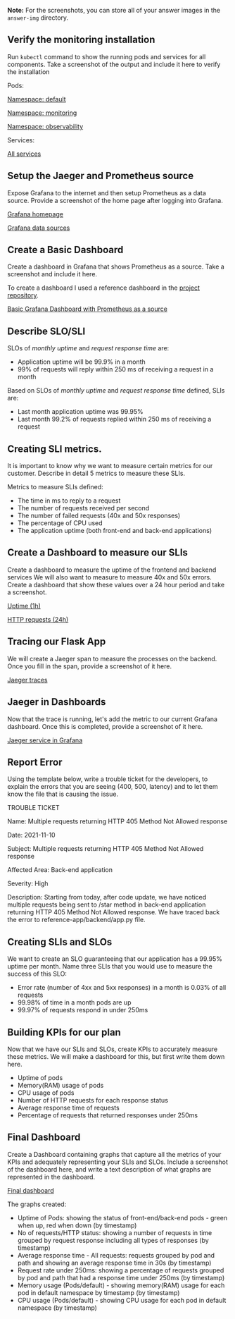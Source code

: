 **Note:** For the screenshots, you can store all of your answer images in the `answer-img` directory.

## Verify the monitoring installation

Run `kubectl` command to show the running pods and services for all components. Take a screenshot of the output and include it here to verify the installation

Pods: 

[Namespace: default](https://github.com/karolinasa/CNAND_nd064_C4_Observability_Starter_Files/tree/master/Project_Starter_Files-Building_a_Metrics_Dashboard/answer-img/pods-default.png) 

[Namespace: monitoring](https://github.com/karolinasa/CNAND_nd064_C4_Observability_Starter_Files/tree/master/Project_Starter_Files-Building_a_Metrics_Dashboard/answer-img/pods-monitoring.png) 

[Namespace: observability](https://github.com/karolinasa/CNAND_nd064_C4_Observability_Starter_Files/tree/master/Project_Starter_Files-Building_a_Metrics_Dashboard/answer-img/pods-observability.png)

Services: 

[All services](https://github.com/karolinasa/CNAND_nd064_C4_Observability_Starter_Files/tree/master/Project_Starter_Files-Building_a_Metrics_Dashboard/answer-img/services.png)

## Setup the Jaeger and Prometheus source
Expose Grafana to the internet and then setup Prometheus as a data source. Provide a screenshot of the home page after logging into Grafana.

[Grafana homepage](https://github.com/karolinasa/CNAND_nd064_C4_Observability_Starter_Files/tree/master/Project_Starter_Files-Building_a_Metrics_Dashboard/answer-img/grafana-homepage.png)

[Grafana data sources](https://github.com/karolinasa/CNAND_nd064_C4_Observability_Starter_Files/tree/master/Project_Starter_Files-Building_a_Metrics_Dashboard/answer-img/grafana-data-sources.png)

## Create a Basic Dashboard
Create a dashboard in Grafana that shows Prometheus as a source. Take a screenshot and include it here.

To create a dashboard I used a reference dashboard in the [project repository](https://github.com/karolinasa/CNAND_nd064_C4_Observability_Starter_Files/tree/master/Project_Starter_Files-Building_a_Metrics_Dashboard/reference-dashboards/kubernetes-cluster-monitoring-via-prometheus_rev3.json).

[Basic Grafana Dashboard with Prometheus as a source](https://github.com/karolinasa/CNAND_nd064_C4_Observability_Starter_Files/tree/master/Project_Starter_Files-Building_a_Metrics_Dashboard/answer-img/prometheus-datasource-reference-dashboard.png)

## Describe SLO/SLI
SLOs of *monthly uptime* and *request response time* are:
- Application uptime will be 99.9% in a month
- 99% of requests will reply within 250 ms of receiving a request in a month

Based on SLOs of *monthly uptime* and *request response time* defined, SLIs are:
- Last month application uptime was 99.95%
- Last month 99.2% of requests replied within 250 ms of receiving a request


## Creating SLI metrics.
It is important to know why we want to measure certain metrics for our customer. Describe in detail 5 metrics to measure these SLIs.

Metrics to measure SLIs defined:
- The time in ms to reply to a request
- The number of requests received per second
- The number of failed requests (40x and 50x responses)
- The percentage of CPU used
- The application uptime (both front-end and back-end applications)


## Create a Dashboard to measure our SLIs
Create a dashboard to measure the uptime of the frontend and backend services We will also want to measure to measure 40x and 50x errors. Create a dashboard that show these values over a 24 hour period and take a screenshot.

[Uptime (1h)](https://github.com/karolinasa/CNAND_nd064_C4_Observability_Starter_Files/tree/master/Project_Starter_Files-Building_a_Metrics_Dashboard/answer-img/uptime.png) 

[HTTP requests (24h)](https://github.com/karolinasa/CNAND_nd064_C4_Observability_Starter_Files/tree/master/Project_Starter_Files-Building_a_Metrics_Dashboard/answer-img/http-requests-by-status.png)

## Tracing our Flask App
We will create a Jaeger span to measure the processes on the backend. Once you fill in the span, provide a screenshot of it here.

[Jaeger traces](https://github.com/karolinasa/CNAND_nd064_C4_Observability_Starter_Files/tree/master/Project_Starter_Files-Building_a_Metrics_Dashboard/answer-img/jaeger-trace.png)

## Jaeger in Dashboards
Now that the trace is running, let's add the metric to our current Grafana dashboard. Once this is completed, provide a screenshot of it here.

[Jaeger service in Grafana](https://github.com/karolinasa/CNAND_nd064_C4_Observability_Starter_Files/tree/master/Project_Starter_Files-Building_a_Metrics_Dashboard/answer-img/jaeger-datasource-dashboard.png)

## Report Error
Using the template below, write a trouble ticket for the developers, to explain the errors that you are seeing (400, 500, latency) and to let them know the file that is causing the issue.

TROUBLE TICKET

Name: Multiple requests returning HTTP 405 Method Not Allowed response

Date: 2021-11-10

Subject: Multiple requests returning HTTP 405 Method Not Allowed response

Affected Area: Back-end application

Severity: High

Description: Starting from today, after code update, we have noticed multiple requests being sent to /star method in 
back-end application returning HTTP 405 Method Not Allowed response. 
We have traced back the error to reference-app/backend/app.py file.


## Creating SLIs and SLOs
We want to create an SLO guaranteeing that our application has a 99.95% uptime per month. 
Name three SLIs that you would use to measure the success of this SLO:
- Error rate (number of 4xx and 5xx responses) in a month is 0.03% of all requests
- 99.98% of time in a month pods are up
- 99.97% of requests respond in under 250ms

## Building KPIs for our plan
Now that we have our SLIs and SLOs, create KPIs to accurately measure these metrics. We will make a dashboard for this, but first write them down here.
- Uptime of pods
- Memory(RAM) usage of pods
- CPU usage of pods
- Number of HTTP requests for each response status
- Average response time of requests
- Percentage of requests that returned responses under 250ms

## Final Dashboard
Create a Dashboard containing graphs that capture all the metrics of your KPIs and adequately representing your SLIs and SLOs. Include a screenshot of the dashboard here, and write a text description of what graphs are represented in the dashboard.

[Final dashboard](https://github.com/karolinasa/CNAND_nd064_C4_Observability_Starter_Files/tree/master/Project_Starter_Files-Building_a_Metrics_Dashboard/answer-img/observability-dashboard.png)

The graphs created:
- Uptime of Pods: showing the status of front-end/back-end pods - green when up, red when down (by timestamp)
- No of requests/HTTP status: showing a number of requests in time grouped by request response including all types of responses (by timestamp)
- Average response time - All requests: requests grouped by pod and path and showing an average response time in 30s (by timestamp)
- Request rate under 250ms: showing a percentage of requests grouped by pod and path that had a response time under 250ms (by timestamp)
- Memory usage (Pods/default) - showing memory(RAM) usage for each pod in default namespace by timestamp (by timestamp)
- CPU usage (Pods/default) - showing CPU usage for each pod in default namespace (by timestamp)
